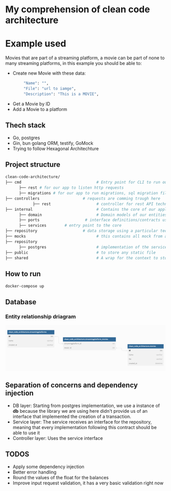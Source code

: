 # My comprehension of clean code architecture

# Example used
Movies that are part of a streaming platform, a movie can be part of none to many streaming platforms, in this example you should be able to:
* Create new Movie with these data:
```sh
        "Name": "",
        "File": "url to iamge",
        "Description": "This is a MOVIE",
```
* Get a Movie by ID
* Add a Movie to a platform

## Thech stack
* Go, postgres
* Gin, bun golang ORM, testify, GoMock
* Trying to follow Hexagonal Architechture

## Project structure

```sh
clean-code-architecture/                                 
├── cmd                                 # Entry point for CLI to run our app that could be divided to listeng http, events, etc..
      ├── rest # for our app to listen http requests
      ├── migrations # for our app to run migrations, sql migration files will be placed here
├── controllers                   # requests are comming trough here
            ├── rest                    # controller for rest API technology
├── internal                            # Contains the core of our application
      ├── domain                        # Domain models of our entities
      ├── ports                    # interface definitions/contracts used to communicate with our domain
      ├── services        # entry point to the core
├── repository                    # data storage using a particular technology
├── mocks                               # this contains all mock from any source mock_(source)
├── repository                        
      ├── postgres                      # implementation of the service repository for postgres technology
├── public                              # to store any static file
├── shared                              # A wrap for the context to store the loged user information
```
## How to run
```
docker-compose up
```
## Database
### Entity relationship driagram
![alt text](docs/db_diagram.png "Title")
## Separation of concerns and dependency injection
* DB layer: Starting from postgres implementation, we use a instance of **db** because the library we are using here didn't provide us of an interface that implemented the creation of a transaction.
* Service layer: The service receives an interface for the repository, meaning that every implementation following this contract should be able to use it
* Controller layer: Uses the service interface

## TODOS
* Apply some dependency injection
* Better error handling
* Round the values of the float for the balances
* Improve input request validation, it has a very basic validation right now
